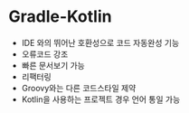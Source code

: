 # Gradle-Kotlin
- IDE 와의 뛰어난 호환성으로 코드 자동완성 기능
- 오류코드 강조
- 빠른 문서보기 가능
- 리팩터링
- Groovy와는 다른 코드스타일 제약
- Kotlin을 사용하는 프로젝트 경우 언어 통일 가능